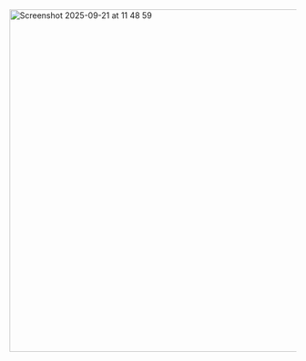 <img width="577" height="601" alt="Screenshot 2025-09-21 at 11 48 59" src="https://github.com/user-attachments/assets/a77dbd3b-4f57-42b2-89d7-8df1fd844a48" />

